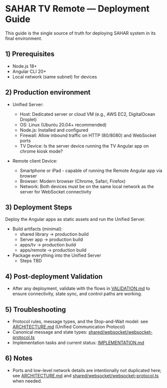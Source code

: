 # SAHAR TV Remote — Deployment Guide

This guide is the single source of truth for deploying SAHAR system in its final  environment.


## 1) Prerequisites
- Node.js 18+
- Angular CLI 20+
- Local network (same subnet) for devices

## 2) Production environment

- Unified Server:
  - Host: Dedicated server or cloud VM (e.g., AWS EC2, DigitalOcean Droplet)
  - OS: Linux (Ubuntu 20.04+ recommended)
  - Node.js: Installed and configured
  - Firewall: Allow inbound traffic on HTTP (80/8080) and WebSocket ports
  - TV Device: Is the server device running the TV Angular app on chrome kiosk mode?

- Remote client Device:
  - Smartphone or iPad - capable of running the Remote Angular app via browser
  - Browser: Modern browser (Chrome, Safari, Firefox)
  - Network: Both devices must be on the same local network as the server for WebSocket connectivity

## 3) Deployment Steps
Deploy the Angular apps as static assets and run the Unified Server.
- Build artifacts (minimal):
  - shared library -> production build
  - Server app -> production build
  - apps/tv → production build
  - apps/remote → production build
- Package everything into the Unified Server
  - Steps TBD 

## 4) Post-deployment Validation
- After any deployment, validate with the flows in [VALIDATION.md](./VALIDATION.md) to ensure connectivity, state sync, and control paths are working.

## 5) Troubleshooting
- Protocol rules, message types, and the Stop-and-Wait model: see [ARCHITECTURE.md](./ARCHITECTURE.md) (Unified Communication Protocol)
- Canonical message and state types: [shared/websocket/websocket-protocol.ts](./shared/websocket/websocket-protocol.ts)
- Implementation tasks and current status: [IMPLEMENTATION.md](./IMPLEMENTATION.md)

## 6) Notes
- Ports and low-level network details are intentionally not duplicated here; see [ARCHITECTURE.md](./ARCHITECTURE.md) and [shared/websocket/websocket-protocol.ts](./shared/websocket/websocket-protocol.ts) when needed.
